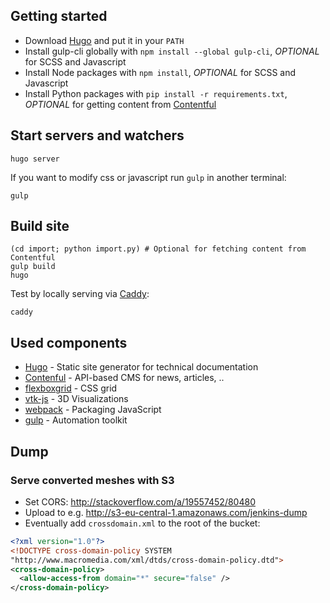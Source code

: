 ## Getting started

- Download [Hugo](https://gohugo.io/#action) and put it in your `PATH`
- Install gulp-cli globally with `npm install --global gulp-cli`, *OPTIONAL* for SCSS and Javascript
- Install Node packages with `npm install`, *OPTIONAL* for SCSS and Javascript
- Install Python packages with `pip install -r requirements.txt`, *OPTIONAL* for getting content from [Contentful](https://app.contentful.com/spaces/4nuqzxntzxks)

## Start servers and watchers

    hugo server

If you want to modify css or javascript run `gulp` in another terminal:

    gulp

## Build site

    (cd import; python import.py) # Optional for fetching content from Contentful
    gulp build
    hugo

Test by locally serving via [Caddy](https://caddyserver.com):

    caddy

## Used components

- [Hugo](https://gothugo.com) - Static site generator for technical documentation
- [Contenful](https://www.contentful.com/) -  API-based CMS for news, articles, ..
- [flexboxgrid](http://flexboxgrid.com/) - CSS grid
- [vtk-js](https://kitware.github.io/vtk-js/) - 3D Visualizations
- [webpack](https://webpack.github.io/) - Packaging JavaScript
- [gulp](http://gulpjs.com/) - Automation toolkit

## Dump

### Serve converted meshes with S3

- Set CORS: http://stackoverflow.com/a/19557452/80480
- Upload to e.g. http://s3-eu-central-1.amazonaws.com/jenkins-dump
- Eventually add `crossdomain.xml` to the root of the bucket:

```xml
<?xml version="1.0"?>
<!DOCTYPE cross-domain-policy SYSTEM
"http://www.macromedia.com/xml/dtds/cross-domain-policy.dtd">
<cross-domain-policy>
  <allow-access-from domain="*" secure="false" />
</cross-domain-policy>
```
